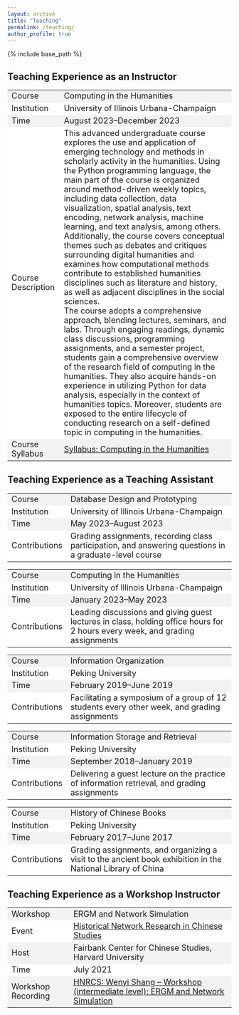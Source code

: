 ```yaml
---
layout: archive
title: "Teaching"
permalink: /teaching/
author_profile: true
---
```


{% include base_path %}

## Teaching Experience as an Instructor

<table>
  <tr style="background-color: #f2f2f2; font-size: 18px;">
    <td>Course</td>
    <td>Computing in the Humanities</td>
  </tr>
  <tr style="background-color: #ffffff; font-size: 18px;">
    <td>Institution</td>
    <td>University of Illinois Urbana-Champaign</td>
  </tr>
  <tr style="background-color: #f2f2f2; font-size: 18px;">
    <td>Time</td>
    <td>August 2023–December 2023</td>
  </tr>
  <tr style="background-color: #ffffff; font-size: 18px;">
    <td>Course Description</td>
    <td>This advanced undergraduate course explores the use and application of emerging technology and methods in scholarly activity in the humanities. Using the Python programming language, the main part of the course is organized around method-driven weekly topics, including data collection, data visualization, spatial analysis, text encoding, network analysis, machine learning, and text analysis, among others. Additionally, the course covers conceptual themes such as debates and critiques surrounding digital humanities and examines how computational methods contribute to established humanities disciplines such as literature and history, as well as adjacent disciplines in the social sciences.<br> The course adopts a comprehensive approach, blending lectures, seminars, and labs. Through engaging readings, dynamic class discussions, programming assignments, and a semester project, students gain a comprehensive overview of the research field of computing in the humanities. They also acquire hands-on experience in utilizing Python for data analysis, especially in the context of humanities topics. Moreover, students are exposed to the entire lifecycle of conducting research on a self-defined topic in computing in the humanities.</td>
  </tr>
    <tr style="background-color: #f2f2f2; font-size: 18px;">
    <td>Course Syllabus</td>
    <td><a href="../files/Syllabus-Computings%20in%20the%20Humanities.pdf">Syllabus: Computing in the Humanities</a></td>
  </tr>
</table>

## Teaching Experience as a Teaching Assistant

<table>
  <tr style="background-color: #f2f2f2; font-size: 18px">
    <td>Course</td>
    <td>Database Design and Prototyping</td>
  </tr>
  <tr style="background-color: #ffffff; font-size: 18px;">
    <td>Institution</td>
    <td>University of Illinois Urbana-Champaign</td>
  </tr>
  <tr style="background-color: #f2f2f2; font-size: 18px;">
    <td>Time</td>
    <td>May 2023–August 2023</td>
  </tr>
  <tr style="background-color: #ffffff; font-size: 18px;">
    <td>Contributions</td>
    <td>Grading assignments, recording class participation, and answering questions in a graduate-level course</td>
  </tr>
</table>
<p style="margin-bottom: 10px;"></p> 
<table>
  <tr style="background-color: #f2f2f2; font-size: 18px">
    <td>Course</td>
    <td>Computing in the Humanities</td>
  </tr>
  <tr style="background-color: #ffffff; font-size: 18px;">
    <td>Institution</td>
    <td>University of Illinois Urbana-Champaign</td>
  </tr>
  <tr style="background-color: #f2f2f2; font-size: 18px;">
    <td>Time</td>
    <td>January 2023–May 2023</td>
  </tr>
  <tr style="background-color: #ffffff; font-size: 18px;">
    <td>Contributions</td>
    <td>Leading discussions and giving guest lectures in class, holding office hours for 2 hours every week, and grading assignments</td>
  </tr>
</table>

<table>
  <tr style="background-color: #f2f2f2; font-size: 18px">
    <td>Course</td>
    <td>Information Organization</td>
  </tr>
  <tr style="background-color: #ffffff; font-size: 18px;">
    <td>Institution</td>
    <td>Peking University</td>
  </tr>
  <tr style="background-color: #f2f2f2; font-size: 18px;">
    <td>Time</td>
    <td>February 2019–June 2019</td>
  </tr>
  <tr style="background-color: #ffffff; font-size: 18px;">
    <td>Contributions</td>
    <td>Facilitating a symposium of a group of 12 students every other week, and grading assignments</td>
  </tr>
</table>

<table>
  <tr style="background-color: #f2f2f2; font-size: 18px">
    <td>Course</td>
    <td>Information Storage and Retrieval</td>
  </tr>
  <tr style="background-color: #ffffff; font-size: 18px;">
    <td>Institution</td>
    <td>Peking University</td>
  </tr>
  <tr style="background-color: #f2f2f2; font-size: 18px;">
    <td>Time</td>
    <td>September 2018–January 2019</td>
  </tr>
  <tr style="background-color: #ffffff; font-size: 18px;">
    <td>Contributions</td>
    <td>Delivering a guest lecture on the practice of information retrieval, and grading assignments</td>
  </tr>
</table>

<table>
  <tr style="background-color: #f2f2f2; font-size: 18px">
    <td>Course</td>
    <td>History of Chinese Books</td>
  </tr>
  <tr style="background-color: #ffffff; font-size: 18px;">
    <td>Institution</td>
    <td>Peking University</td>
  </tr>
  <tr style="background-color: #f2f2f2; font-size: 18px;">
    <td>Time</td>
    <td>February 2017–June 2017</td>
  </tr>
  <tr style="background-color: #ffffff; font-size: 18px;">
    <td>Contributions</td>
    <td>Grading assignments, and organizing a visit to the ancient book exhibition in the National Library of China</td>
  </tr>
</table>

## Teaching Experience as a Workshop Instructor

<table>
  <tr style="background-color: #f2f2f2; font-size: 18px;">
    <td>Workshop</td>
    <td>ERGM and Network Simulation</td>
  </tr>
  <tr style="background-color: #ffffff; font-size: 18px;">
    <td>Event</td>
    <td><a href="https://fccsdigitalchina.github.io/hnrcs2021">Historical Network Research in Chinese Studies</a></td>
  </tr>
  <tr style="background-color: #f2f2f2; font-size: 18px;">
    <td>Host</td>
    <td>Fairbank Center for Chinese Studies, Harvard University</td>
  </tr>
  <tr style="background-color: #ffffff; font-size: 18px;">
    <td>Time</td>
    <td>July 2021</td>
  </tr>
  <tr style="background-color: #f2f2f2; font-size: 18px;">
    <td>Workshop Recording</td>
    <td><a href="https://www.youtube.com/watch?v=LMs9hWcEra8">HNRCS: Wenyi Shang – Workshop (intermediate level): ERGM and Network Simulation</a></td>
  </tr>
</table>
